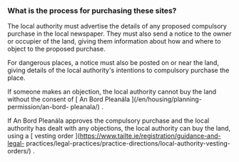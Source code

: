 ###  What is the process for purchasing these sites?

The local authority must advertise the details of any proposed compulsory
purchase in the local newspaper. They must also send a notice to the owner or
occupier of the land, giving them information about how and where to object to
the proposed purchase.

For dangerous places, a notice must also be posted on or near the land, giving
details of the local authority's intentions to compulsory purchase the place.

If someone makes an objection, the local authority cannot buy the land without
the consent of [ An Bord Pleanála ](/en/housing/planning-permission/an-bord-
pleanala/) .

If An Bord Pleanála approves the compulsory purchase and the local authority
has dealt with any objections, the local authority can buy the land, using a [
vesting order ](https://www.tailte.ie/registration/guidance-and-legal-
practices/legal-practices/practice-directions/local-authority-vesting-orders/)
.
